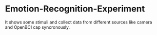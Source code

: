 # Emotion-Recognition-Experiment
It shows some stimuli and collect data from different sources like camera and OpenBCI cap syncronously.
